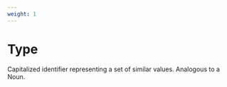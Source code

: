 ```yaml
---
weight: 1
---
```


# Type

Capitalized identifier representing a set of similar values. Analogous to a Noun.